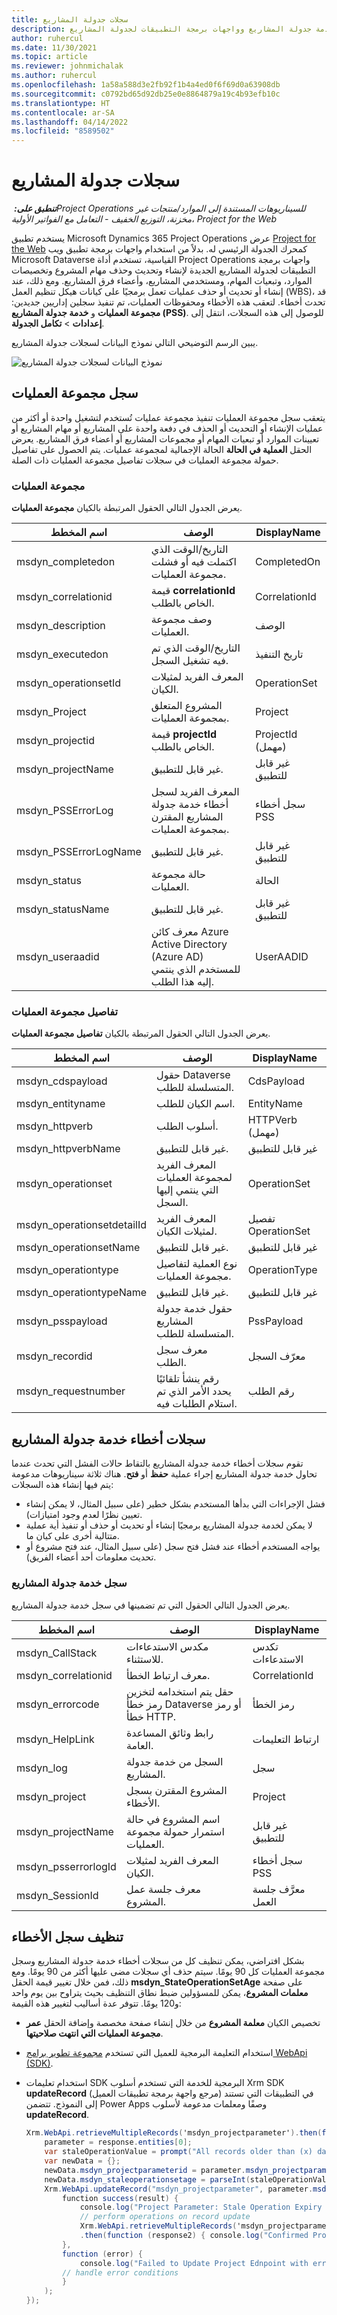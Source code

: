 ```yaml
---
title: سجلات جدولة المشاريع
description: يوفر هذا الموضوع معلومات وعينات ستساعدك على استخدام سجلات جدولة المشاريع في تعقب حالات الفشل المرتبطة بخدمة جدولة المشاريع وواجهات برمجة التطبيقات لجدولة المشاريع.
author: ruhercul
ms.date: 11/30/2021
ms.topic: article
ms.reviewer: johnmichalak
ms.author: ruhercul
ms.openlocfilehash: 1a58a588d3e2fb92f1b4a4ed0f6f69d0a63908db
ms.sourcegitcommit: c0792bd65d92db25e0e8864879a19c4b93efb10c
ms.translationtype: HT
ms.contentlocale: ar-SA
ms.lasthandoff: 04/14/2022
ms.locfileid: "8589502"
---
```

# <a name="project-scheduling-logs"></a>سجلات جدولة المشاريع

_**تنطبق على:** ‏Project Operations للسيناريوهات المستندة إلى الموارد/منتجات غير مخزنة، التوزيع الخفيف - التعامل مع الفواتير الأولية_، _Project for the Web_

يستخدم تطبيق Microsoft Dynamics 365 Project Operations عرض [Project for the Web](https://support.microsoft.com/office/what-is-project-for-the-web-c19b2421-3c9d-4037-97c6-f66b6e1d2eb5) كمحرك الجدولة الرئيسي له. بدلاً من استخدام واجهات برمجة تطبيق ويب Microsoft Dataverse القياسية، تستخدم أداة Project Operations واجهات برمجة التطبيقات لجدولة المشاريع الجديدة لإنشاء وتحديث وحذف مهام المشروع وتخصيصات الموارد، وتبعيات المهام، ومستخدمي المشاريع، وأعضاء فرق المشاريع. ومع ذلك، عند إنشاء أو تحديث أو حذف عمليات تعمل برمجيًا على كيانات هيكل تنظيم العمل (WBS)، قد تحدث أخطاء. لتعقب هذه الأخطاء ومحفوظات العمليات، تم تنفيذ سجلين إداريين جديدين: **مجموعة العمليات** و **خدمة جدولة المشاريع (PSS)**. للوصول إلى هذه السجلات، انتقل إلى **إعدادات** \> **تكامل الجدولة**.

يبين الرسم التوضيحي التالي نموذج البيانات لسجلات جدولة المشاريع.

![نموذج البيانات لسجلات جدولة المشاريع](media/LOGDATAMODEL.jpg)

## <a name="operation-set-log"></a>سجل مجموعة العمليات

يتعقب سجل مجموعة العمليات تنفيذ مجموعة عمليات تُستخدم لتشغيل واحدة أو أكثر من عمليات الإنشاء أو التحديث أو الحذف في دفعة واحدة على المشاريع أو مهام المشاريع أو تعيينات الموارد أو تبعيات المهام أو مجموعات المشاريع أو أعضاء فرق المشاريع. يعرض الحقل **العملية في الحالة** الحالة الإجمالية لمجموعة عمليات. يتم الحصول على تفاصيل حمولة مجموعة العمليات في سجلات تفاصيل مجموعة العمليات ذات الصلة.

### <a name="operation-set"></a>مجموعة العمليات

يعرض الجدول التالي الحقول المرتبطة بالكيان **مجموعة العمليات**.

| اسم المخطط            | الوصف                                                                                                   | DisplayName            |
|-----------------------|--------------------------------------------------------------------------------------------------------------|------------------------|
| msdyn_completedon     | التاريخ/الوقت الذي اكتملت فيه أو فشلت مجموعة العمليات.                                                | CompletedOn            |
| msdyn_correlationid   | قيمة **correlationId** الخاص بالطلب.                                                                  | CorrelationId          |
| msdyn_description     | وصف مجموعة العمليات.                                                                        | الوصف             |
| msdyn_executedon      | التاريخ/الوقت الذي تم فيه تشغيل السجل.                                                                       | تاريخ التنفيذ            |
| msdyn_operationsetId  | المعرف الفريد لمثيلات الكيان.                                                                   | OperationSet           |
| msdyn_Project         | المشروع المتعلق بمجموعة العمليات.                                                            | Project                |
| msdyn_projectid       | قيمة **projectId** الخاص بالطلب.                                                                      | ProjectId (مهمل) |
| msdyn_projectName     | غير قابل للتطبيق.                                                                                              | غير قابل للتطبيق         |
| msdyn_PSSErrorLog     | المعرف الفريد لسجل أخطاء خدمة جدولة المشاريع المقترن بمجموعة العمليات. | سجل أخطاء PSS          |
| msdyn_PSSErrorLogName | غير قابل للتطبيق.                                                                                              | غير قابل للتطبيق         |
| msdyn_status          | حالة مجموعة العمليات.                                                                             | الحالة                  |
| msdyn_statusName      | غير قابل للتطبيق.                                                                                              | غير قابل للتطبيق         |
| msdyn_useraadid       | معرف كائن Azure Active Directory (Azure AD) للمستخدم الذي ينتمي إليه هذا الطلب.                     | UserAADID              |

### <a name="operation-set-detail"></a>تفاصيل مجموعة العمليات

يعرض الجدول التالي الحقول المرتبطة بالكيان **تفاصيل مجموعة العمليات**.

| اسم المخطط                 | الوصف                                                                                  | DisplayName           |
|----------------------------|---------------------------------------------------------------------------------------------|-----------------------|
| msdyn_cdspayload           | حقول Dataverse المتسلسلة للطلب.                                            | CdsPayload            |
| msdyn_entityname           | اسم الكيان للطلب.                                                     | EntityName            |
| msdyn_httpverb             | أسلوب الطلب.                                                                         | HTTPVerb (مهمل) |
| msdyn_httpverbName         | غير قابل للتطبيق.                                                                             | غير قابل للتطبيق        |
| msdyn_operationset         | المعرف الفريد لمجموعة العمليات التي ينتمي إليها السجل.                      | OperationSet          |
| msdyn_operationsetdetailId | المعرف الفريد لمثيلات الكيان.                                                  | تفصيل OperationSet   |
| msdyn_operationsetName     | غير قابل للتطبيق.                                                                             | غير قابل للتطبيق        |
| msdyn_operationtype        | نوع العملية لتفاصيل مجموعة العمليات.                                             | OperationType         |
| msdyn_operationtypeName    | غير قابل للتطبيق.                                                                             | غير قابل للتطبيق        |
| msdyn_psspayload           | حقول خدمة جدولة المشاريع المتسلسلة للطلب.                           | PssPayload            |
| msdyn_recordid             | معرف سجل الطلب.                                                       | معرّف السجل             |
| msdyn_requestnumber        | رقم ينشأ تلقائيًا يحدد الأمر الذي تم استلام الطلبات فيه. | رقم الطلب        |

## <a name="project-scheduling-service-error-logs"></a>سجلات أخطاء خدمة جدولة المشاريع

تقوم سجلات أخطاء خدمة جدولة المشاريع بالتقاط حالات الفشل التي تحدث عندما تحاول خدمة جدولة المشاريع إجراء عملية **حفظ** أو **فتح**. هناك ثلاثة سيناريوهات مدعومة يتم فيها إنشاء هذه السجلات:

- فشل الإجراءات التي بدأها المستخدم بشكل خطير (على سبيل المثال، لا يمكن إنشاء تعيين نظرًا لعدم وجود امتيازات).
- لا يمكن لخدمة جدولة المشاريع برمجيًا إنشاء أو تحديث أو حذف أو تنفيذ أية عملية متتالية أخرى على كيان ما.
- يواجه المستخدم أخطاء عند فشل فتح سجل (على سبيل المثال، عند فتح مشروع أو تحديث معلومات أحد أعضاء الفريق).

### <a name="project-scheduling-service-log"></a>سجل خدمة جدولة المشاريع

يعرض الجدول التالي الحقول التي تم تضمينها في سجل خدمة جدولة المشاريع.

| اسم المخطط          | الوصف                                                                     | DisplayName    |
|---------------------|--------------------------------------------------------------------------------|----------------|
| msdyn_CallStack     | مكدس الاستدعاءات للاستثناء.                                               | تكدس الاستدعاءات     |
| msdyn_correlationid | معرف ارتباط الخطأ.                                               | CorrelationId  |
| msdyn_errorcode     | حقل يتم استخدامه لتخزين رمز خطأ Dataverse أو رمز خطأ HTTP. | رمز الخطأ     |
| msdyn_HelpLink      | رابط وثائق المساعدة العامة.                                       | ارتباط التعليمات      |
| msdyn_log           | السجل من خدمة جدولة المشاريع.                                   | سجل            |
| msdyn_project       | المشروع المقترن بسجل الأخطاء.                             | Project        |
| msdyn_projectName   | اسم المشروع في حالة استمرار حمولة مجموعة العمليات. | غير قابل للتطبيق |
| msdyn_psserrorlogId | المعرف الفريد لمثيلات الكيان.                                     | سجل أخطاء PSS  |
| msdyn_SessionId     | معرف جلسة عمل المشروع.                                                        | معرَّف جلسة العمل     |

## <a name="error-log-cleanup"></a>تنظيف سجل الأخطاء

بشكل افتراضي، يمكن تنظيف كل من سجلات أخطاء خدمة جدولة المشاريع وسجل مجموعة العمليات كل 90 يومًا. سيتم حذف أي سجلات مضى عليها أكثر من 90 يومًا. ومع ذلك، فمن خلال تغيير قيمة الحقل **msdyn_StateOperationSetAge** على صفحة **معلمات المشروع**، يمكن للمسؤولين ضبط نطاق التنظيف بحيث يتراوح بين يوم واحد و120 يومًا. تتوفر عدة أساليب لتغيير هذه القيمة:

- تخصيص الكيان **معلمة المشروع** من خلال إنشاء صفحة مخصصة وإضافة الحقل **‏‫عمر مجموعة العمليات التي انتهت صلاحيتها‬**.
- استخدام التعليمة البرمجية للعميل التي تستخدم [مجموعة تطوير برامج WebApi (SDK)](/powerapps/developer/model-driven-apps/clientapi/reference/xrm-webapi/updaterecord).
- استخدام تعليمات SDK البرمجية للخدمة التي تستخدم أسلوب Xrm SDK **updateRecord** (مرجع واجهة برمجة تطبيقات العميل) في التطبيقات التي تستند إلى النموذج. تتضمن Power Apps وصفًا ومعلمات مدعومة لأسلوب **updateRecord**.

    ```C#
    Xrm.WebApi.retrieveMultipleRecords('msdyn_projectparameter').then(function (response) {
        parameter = response.entities[0];
        var staleOperationValue = prompt("All records older than (x) days will be deleted, please enter X between 1 to 90 days", 1)
        var newData = {};
        newData.msdyn_projectparameterid = parameter.msdyn_projectparameterid;
        newData.msdyn_staleoperationsetage = parseInt(staleOperationValue);
        Xrm.WebApi.updateRecord("msdyn_projectparameter", parameter.msdyn_projectparameterid, newData).then(
            function success(result) {
                console.log("Project Parameter: Stale Operation Expiry is set to: " + newData.msdyn_staleoperationsetage);
                // perform operations on record update
                Xrm.WebApi.retrieveMultipleRecords('msdyn_projectparameter')
                .then(function (response2) { console.log("Confirmed Project Parameter: Stale Operation Expiry is set to: " + response2.entities[0].msdyn_staleoperationsetage) });
            },
            function (error) {
                console.log("Failed to Update Project Ednpoint with error: " + error.message);
            // handle error conditions
            }
        );
    });
    ```
